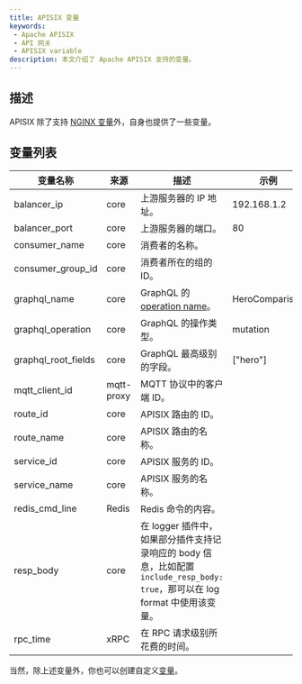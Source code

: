 ```yaml
---
title: APISIX 变量
keywords:
 - Apache APISIX
 - API 网关
 - APISIX variable
description: 本文介绍了 Apache APISIX 支持的变量。
---
```


<!--
#
# Licensed to the Apache Software Foundation (ASF) under one or more
# contributor license agreements.  See the NOTICE file distributed with
# this work for additional information regarding copyright ownership.
# The ASF licenses this file to You under the Apache License, Version 2.0
# (the "License"); you may not use this file except in compliance with
# the License.  You may obtain a copy of the License at
#
#     http://www.apache.org/licenses/LICENSE-2.0
#
# Unless required by applicable law or agreed to in writing, software
# distributed under the License is distributed on an "AS IS" BASIS,
# WITHOUT WARRANTIES OR CONDITIONS OF ANY KIND, either express or implied.
# See the License for the specific language governing permissions and
# limitations under the License.
#
-->

## 描述

APISIX 除了支持 [NGINX 变量](http://nginx.org/en/docs/varindex.html)外，自身也提供了一些变量。

## 变量列表

|    变量名称         |  来源       | 描述                                                                             | 示例              |
|---------------------|----------- |--------------------------------------------------------------------------------- | ---------------- |
| balancer_ip         | core       | 上游服务器的 IP 地址。                                                            | 192.168.1.2      |
| balancer_port       | core       | 上游服务器的端口。                                                                | 80               |
| consumer_name       | core       | 消费者的名称。                                                                    |                  |
| consumer_group_id   | core       | 消费者所在的组的 ID。                                                            |                  |
| graphql_name        | core       | GraphQL 的 [operation name](https://graphql.org/learn/queries/#operation-name)。 | HeroComparison   |
| graphql_operation   | core       | GraphQL 的操作类型。                                                              | mutation         |
| graphql_root_fields | core       | GraphQL 最高级别的字段。                                                          | ["hero"]          |
| mqtt_client_id      | mqtt-proxy | MQTT 协议中的客户端 ID。                                                          |                   |
| route_id            | core       | APISIX 路由的 ID。                                                                |                   |
| route_name          | core       | APISIX 路由的名称。                                                               |                   |
| service_id          | core       | APISIX 服务的 ID。                                                                |                   |
| service_name        | core       | APISIX 服务的名称。                                                               |                   |
| redis_cmd_line      | Redis      | Redis 命令的内容。                                                                |                   |
| resp_body           | core       | 在 logger 插件中，如果部分插件支持记录响应的 body 信息，比如配置 `include_resp_body: true`，那可以在 log format 中使用该变量。|                   |
| rpc_time            | xRPC       | 在 RPC 请求级别所花费的时间。                                                      |                   |

当然，除上述变量外，你也可以创建自定义[变量](./plugin-develop.md#register-custom-variable)。
